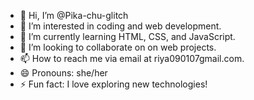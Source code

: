 - 👋 Hi, I’m @Pika-chu-glitch
- 👀 I’m interested in coding and web development.
- 🌱 I’m currently learning HTML, CSS, and JavaScript.
- 💞️ I’m looking to collaborate on on web projects.
- 📫 How to reach me via email at riya090107gmail.com.
- 😄 Pronouns: she/her
- ⚡ Fun fact: I love exploring new technologies!

<!---
Pika-chu-glitch/Pika-chu-glitch is a ✨ special ✨ repository because its `README.md` (this file) appears on your GitHub profile.
You can click the Preview link to take a look at your changes.
--->
